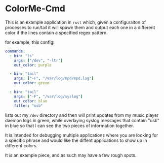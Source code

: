 # ColorMe-Cmd
This is an example application in `rust` which, given a configuraiton of
processes to run/tail it will spawn them and output each one in a different
color if the lines contain a specified regex pattern.

for example, this config:

```yaml
commands:
  - bin: "ls"
    args: ["/dev", "-ltr"]
    out_color: purple 

  - bin: "tail"
    args: ["-F", "/var/log/mpd/mpd.log"]
    out_color: green 

  - bin: "tail"
    args: ["-F", "/var/log/syslog"]
    out_color: blue 
    filter: "usb"
```

lists out my `/dev` directory and then will print updates from my music player daemon logs in green, while overlaying syslog messages that contain "usb" in blue so that I can see the two pieces of information together.

It is intended for debugging multiple applications where you are looking for a specific phrase and would like the diffent applications to show up in different colors.

It is an example piece, and as such may have a few rough spots.

